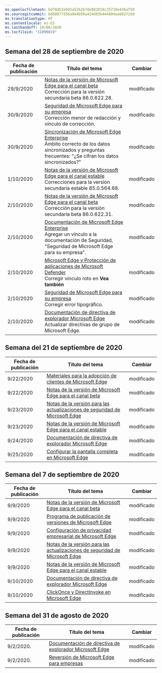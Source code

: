 ```yaml
---
ms.openlocfilehash: bd70db3a942a526267de982018c25710e436af58
ms.sourcegitcommit: bd68077356a944b99a424d03b444b04aa60272dd
ms.translationtype: HT
ms.contentlocale: es-ES
ms.lasthandoff: 10/06/2020
ms.locfileid: "11099819"
---
```


## Semana del 28 de septiembre de 2020


| Fecha de publicación |Título del tema | Cambiar |
|------|------------|--------|
| 29/9/2020 | [Notas de la versión de Microsoft Edge para el canal beta](/DeployEdge/microsoft-edge-relnote-beta-channel)<br>Corrección para la versión secundaria beta 86.0.622.28. | modificado |
| 30/9/2020 | [Seguridad de Microsoft Edge para su empresa](/DeployEdge/ms-edge-security-for-business)<br>Corrección menor de redacción y vínculo de corrección. | modificado |
| 30/9/2020 | [Sincronización de Microsoft Edge Enterprise](/DeployEdge/microsoft-edge-enterprise-sync)<br>Ámbito correcto de los datos sincronizados y preguntas frecuentes: "¿Se cifran los datos sincronizados?"  | modificado |
| 1/10/2020 | [Notas de la versión de Microsoft Edge para el canal estable](/DeployEdge/microsoft-edge-relnote-stable-channel)<br>Correcciones para la versión secundaria estable 85.0.564.68. | modificado |
| 2/10/2020 | [Notas de la versión de Microsoft Edge para el canal beta](/DeployEdge/microsoft-edge-relnote-beta-channel)<br>Corrección para la versión secundaria beta 86.0.622.31. | modificado |
| 2/10/2020 | [Documentación de Microsoft Edge Enterprise](/DeployEdge/index)<br>Agregar un vínculo a la documentación de Seguridad, "Seguridad de Microsoft Edge para su empresa". | modificado |
| 2/10/2020 | [Microsoft Edge y Protección de aplicaciones de Microsoft Defender](/DeployEdge/microsoft-edge-security-windows-defender-application-guard)<br>Corregir vínculo roto en **Vea también** | modificado |
| 2/10/2020 | [Seguridad de Microsoft Edge para su empresa](/DeployEdge/ms-edge-security-for-business)<br>Corregir error tipográfico. | modificado |
| 2/10/2020 | [Documentación de directiva de explorador Microsoft Edge](/DeployEdge/microsoft-edge-policies)<br>Actualizar directivas de grupo de Microsoft Edge. | modificado |


## Semana del 21 de septiembre de 2020


| Fecha de publicación |Título del tema | Cambiar |
|------|------------|--------|
| 9/22/2020 | [Materiales para la adopción de clientes de Microsoft Edge](/DeployEdge/microsoft-edge-customer-adoption-kit) | modificado |
| 9/22/2020 | [Notas de la versión de Microsoft Edge para el canal beta](/DeployEdge/microsoft-edge-relnote-beta-channel) | modificado |
| 9/23/2020 | [Notas de la versión para las actualizaciones de seguridad de Microsoft Edge](/DeployEdge/microsoft-edge-relnotes-security) | modificado |
| 9/23/2020 | [Notas de la versión de Microsoft Edge para el canal estable](/DeployEdge/microsoft-edge-relnote-stable-channel) | modificado |
| 9/24/2020 | [Documentación de directiva de explorador Microsoft Edge](/DeployEdge/microsoft-edge-policies) | modificado |
| 9/25/2020 | [Configurar la pantalla completa en Microsoft Edge](/DeployEdge/microsoft-edge-configure-kiosk-mode) | modificado |


## Semana del 7 de septiembre de 2020


| Fecha de publicación |Título del tema | Cambiar |
|------|------------|--------|
| 9/9/2020 | [Notas de la versión de Microsoft Edge para el canal beta](/DeployEdge/microsoft-edge-relnote-beta-channel) | modificado |
| 9/9/2020 | [Programa de publicación de versiones de Microsoft Edge](/DeployEdge/microsoft-edge-release-schedule) | modificado |
| 9/9/2020 | [Configuración de privacidad empresarial de Microsoft Edge](/DeployEdge/microsoft-edge-enterprise-privacy-settings) | modificado |
| 9/9/2020 | [Notas de la versión para las actualizaciones de seguridad de Microsoft Edge](/DeployEdge/microsoft-edge-relnotes-security) | modificado |
| 9/9/2020 | [Notas de la versión de Microsoft Edge para el canal estable](/DeployEdge/microsoft-edge-relnote-stable-channel) | modificado |
| 9/10/2020 | [Documentación de directiva de explorador Microsoft Edge](/DeployEdge/microsoft-edge-policies) | modificado |
| 9/10/2020 | [ClickOnce y DirectInvoke en Microsoft Edge](/DeployEdge/edge-learn-more-co-di) | modificado |


## Semana del 31 de agosto de 2020


| Fecha de publicación |Título del tema | Cambiar |
|------|------------|--------|
| 9/2/2020. | [Documentación de directiva de explorador Microsoft Edge](/DeployEdge/microsoft-edge-policies) | modificado |
| 9/2/2020. | [Reversión de Microsoft Edge para empresas](/DeployEdge/edge-learnmore-rollback) | modificado |

